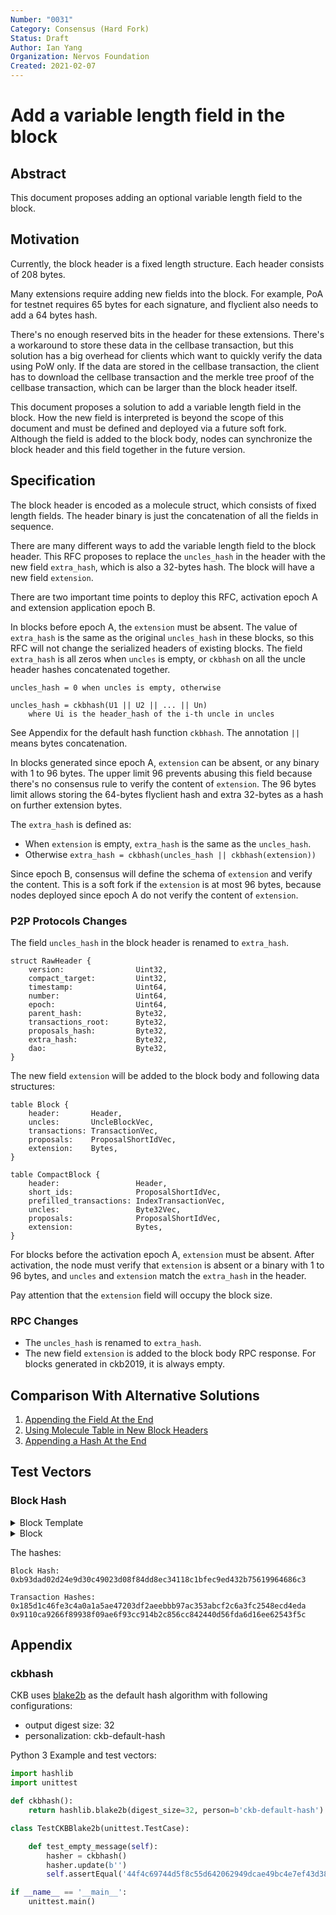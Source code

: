 ```yaml
---
Number: "0031"
Category: Consensus (Hard Fork)
Status: Draft
Author: Ian Yang
Organization: Nervos Foundation
Created: 2021-02-07
---
```


# Add a variable length field in the block

## Abstract

This document proposes adding an optional variable length field to the block.

## Motivation

Currently, the block header is a fixed length structure. Each header consists of 208 bytes.

Many extensions require adding new fields into the block. For example, PoA for testnet requires 65 bytes for each signature, and flyclient also needs to add a 64 bytes hash.

There's no enough reserved bits in the header for these extensions. There's a workaround to store these data in the cellbase transaction, but this solution has a big overhead for clients which want to quickly verify the data using PoW only. If the data are stored in the cellbase transaction, the client has to download the cellbase transaction and the merkle tree proof of the cellbase transaction, which can be larger than the block header itself.

This document proposes a solution to add a variable length field in the block. How the new field is interpreted is beyond the scope of this document and must be defined and deployed via a future soft fork. Although the field is added to the block body, nodes can synchronize the block header and this field together in the future version.

## Specification

The block header is encoded as a molecule struct, which consists of fixed length fields. The header binary is just the concatenation of all the fields in sequence.

There are many different ways to add the variable length field to the block header. This RFC proposes to replace the `uncles_hash` in the header with the new field `extra_hash`, which is also a 32-bytes hash. The block will have a new field `extension`.

There are two important time points to deploy this RFC, activation epoch A and extension application epoch B.

In blocks before epoch A, the `extension` must be absent. The value of `extra_hash` is the same as the original `uncles_hash` in these blocks, so this RFC will not change the serialized headers of existing blocks. The field `extra_hash` is all zeros when `uncles` is empty, or `ckbhash` on all the uncle header hashes concatenated together.

```
uncles_hash = 0 when uncles is empty, otherwise

uncles_hash = ckbhash(U1 || U2 || ... || Un)
    where Ui is the header_hash of the i-th uncle in uncles
```

See Appendix for the default hash function `ckbhash`. The annotation `||` means bytes concatenation.

In blocks generated since epoch A, `extension` can be absent, or any binary with 1 to 96 bytes. The upper limit 96 prevents abusing this field because there's no consensus rule to verify the content of `extension`. The 96 bytes limit allows storing the 64-bytes flyclient hash and extra 32-bytes as a hash on further extension bytes.

The `extra_hash` is defined as:

* When `extension` is empty, `extra_hash` is the same as the `uncles_hash`.
* Otherwise `extra_hash = ckbhash(uncles_hash || ckbhash(extension))`

Since epoch B, consensus will define the schema of `extension` and verify the content. This is a soft fork if the `extension` is at most 96 bytes, because nodes deployed since epoch A do not verify the content of `extension`.  

### P2P Protocols Changes

The field `uncles_hash` in the block header is renamed to `extra_hash`.

```
struct RawHeader {
    version:                Uint32,
    compact_target:         Uint32,
    timestamp:              Uint64,
    number:                 Uint64,
    epoch:                  Uint64,
    parent_hash:            Byte32,
    transactions_root:      Byte32,
    proposals_hash:         Byte32,
    extra_hash:             Byte32,
    dao:                    Byte32,
}
```

The new field `extension` will be added to the block body and following data structures:

```
table Block {
    header:       Header,
    uncles:       UncleBlockVec,
    transactions: TransactionVec,
    proposals:    ProposalShortIdVec,
    extension:    Bytes,
}

table CompactBlock {
    header:                 Header,
    short_ids:              ProposalShortIdVec,
    prefilled_transactions: IndexTransactionVec,
    uncles:                 Byte32Vec,
    proposals:              ProposalShortIdVec,
    extension:              Bytes,
}
```

For blocks before the activation epoch A, `extension` must be absent. After activation, the node must verify that `extension` is absent or a binary with 1 to 96 bytes, and `uncles` and `extension` match the `extra_hash` in the header.

Pay attention that the `extension` field will occupy the block size.

### RPC Changes

* The `uncles_hash` is renamed to `extra_hash`.
* The new field `extension` is added to the block body RPC response. For blocks generated in ckb2019, it is always empty.

## Comparison With Alternative Solutions

1. [Appending the Field At the End](./1-appending-the-field-at-the-end.md)
2. [Using Molecule Table in New Block Headers](./2-using-molecule-table-in-new-block-headers.md)
3. [Appending a Hash At the End](./3-appending-a-hash-at-the-end.md)

## Test Vectors

### Block Hash

<details><summary>Block Template</summary>

```json
{
  "version": "0x0",
  "compact_target": "0x20010000",
  "current_time": "0x17af3f66555",
  "number": "0x3",
  "epoch": "0x3e80003000000",
  "parent_hash": "0xebf229020f333100942279dc33303ae0dfcbe720d8d11818687e6654c157294c",
  "cycles_limit": "0x2540be400",
  "bytes_limit": "0x91c08",
  "uncles_count_limit": "0x2",
  "uncles": [],
  "transactions": [
    {
      "hash": "0x9110ca9266f89938f09ae6f93cc914b2c856cc842440d56fda6d16ee62543f5c",
      "required": false,
      "cycles": "0x19f2d1",
      "depends": null,
      "data": {
        "version": "0x0",
        "cell_deps": [
          {
            "out_point": {
              "tx_hash": "0xace5ea83c478bb866edf122ff862085789158f5cbff155b7bb5f13058555b708",
              "index": "0x0"
            },
            "dep_type": "dep_group"
          }
        ],
        "header_deps": [],
        "inputs": [
          {
            "since": "0x0",
            "previous_output": {
              "tx_hash": "0xa563884b3686078ec7e7677a5f86449b15cf2693f3c1241766c6996f206cc541",
              "index": "0x7"
            }
          }
        ],
        "outputs": [
          {
            "capacity": "0x2540be400",
            "lock": {
              "code_hash": "0x709f3fda12f561cfacf92273c57a98fede188a3f1a59b1f888d113f9cce08649",
              "hash_type": "data",
              "args": "0xc8328aabcd9b9e8e64fbc566c4385c3bdeb219d7"
            },
            "type": null
          },
          {
            "capacity": "0x2540be400",
            "lock": {
              "code_hash": "0x9bd7e06f3ecf4be0f2fcd2188b23f1b9fcc88e5d4b65a8637b17723bbda3cce8",
              "hash_type": "type",
              "args": "0xc8328aabcd9b9e8e64fbc566c4385c3bdeb219d7"
            },
            "type": null
          },
          {
            "capacity": "0x2540be400",
            "lock": {
              "code_hash": "0x709f3fda12f561cfacf92273c57a98fede188a3f1a59b1f888d113f9cce08649",
              "hash_type": "data1",
              "args": "0xc8328aabcd9b9e8e64fbc566c4385c3bdeb219d7"
            },
            "type": null
          }
        ],
        "outputs_data": [
          "0x",
          "0x",
          "0x"
        ],
        "witnesses": [
          "0x550000001000000055000000550000004100000070b823564f7d1f814cc135ddd56fd8e8931b3a7040eaf1fb828adae29736a3cb0bc7f65021135b293d10a22da61fcc64f7cb660bf2c3276ad63630dad0b6099001"
        ]
      }
    }
  ],
  "proposals": [],
  "cellbase": {
    "hash": "0x185d1c46fe3c4a0a1a5ae47203df2aeebbb97ac353abcf2c6a3fc2548ecd4eda",
    "cycles": null,
    "data": {
      "version": "0x0",
      "cell_deps": [],
      "header_deps": [],
      "inputs": [
        {
          "since": "0x3",
          "previous_output": {
            "tx_hash": "0x0000000000000000000000000000000000000000000000000000000000000000",
            "index": "0xffffffff"
          }
        }
      ],
      "outputs": [],
      "outputs_data": [],
      "witnesses": [
        "0x590000000c00000055000000490000001000000030000000310000009bd7e06f3ecf4be0f2fcd2188b23f1b9fcc88e5d4b65a8637b17723bbda3cce80114000000c8328aabcd9b9e8e64fbc566c4385c3bdeb219d700000000"
      ]
    }
  },
  "work_id": "0x2",
  "dao": "0x105cabf31c1fa12eacfa6990f2862300bdaf44b932000000008d5fff03fbfe06",
  "extension": "0x626c6f636b202333"
}
```

</details>

<details><summary>Block</summary>

```json
{
  "header": {
    "version": "0x0",
    "compact_target": "0x20010000",
    "timestamp": "0x17af3f66555",
    "number": "0x3",
    "epoch": "0x3e80003000000",
    "parent_hash": "0xebf229020f333100942279dc33303ae0dfcbe720d8d11818687e6654c157294c",
    "transactions_root": "0x0bbf9d8946932c9c33a46c8d13b9ecfcf850ccc1728fc9c9c5d14710ad9428ad",
    "proposals_hash": "0x0000000000000000000000000000000000000000000000000000000000000000",
    "extra_hash": "0xfbbfbaaa0afac7730f4a6102b376986f1f288f3eccb18e0d16d58422aab28aad",
    "dao": "0x105cabf31c1fa12eacfa6990f2862300bdaf44b932000000008d5fff03fbfe06",
    "nonce": "0x6e43a02f3ed8bb00dea7f78c12fe94f5"
  },
  "uncles": [],
  "transactions": [
    {
      "version": "0x0",
      "cell_deps": [],
      "header_deps": [],
      "inputs": [
        {
          "since": "0x3",
          "previous_output": {
            "tx_hash": "0x0000000000000000000000000000000000000000000000000000000000000000",
            "index": "0xffffffff"
          }
        }
      ],
      "outputs": [],
      "outputs_data": [],
      "witnesses": [
        "0x590000000c00000055000000490000001000000030000000310000009bd7e06f3ecf4be0f2fcd2188b23f1b9fcc88e5d4b65a8637b17723bbda3cce80114000000c8328aabcd9b9e8e64fbc566c4385c3bdeb219d700000000"
      ]
    },
    {
      "version": "0x0",
      "cell_deps": [
        {
          "out_point": {
            "tx_hash": "0xace5ea83c478bb866edf122ff862085789158f5cbff155b7bb5f13058555b708",
            "index": "0x0"
          },
          "dep_type": "dep_group"
        }
      ],
      "header_deps": [],
      "inputs": [
        {
          "since": "0x0",
          "previous_output": {
            "tx_hash": "0xa563884b3686078ec7e7677a5f86449b15cf2693f3c1241766c6996f206cc541",
            "index": "0x7"
          }
        }
      ],
      "outputs": [
        {
          "capacity": "0x2540be400",
          "lock": {
            "code_hash": "0x709f3fda12f561cfacf92273c57a98fede188a3f1a59b1f888d113f9cce08649",
            "hash_type": "data",
            "args": "0xc8328aabcd9b9e8e64fbc566c4385c3bdeb219d7"
          },
          "type": null
        },
        {
          "capacity": "0x2540be400",
          "lock": {
            "code_hash": "0x9bd7e06f3ecf4be0f2fcd2188b23f1b9fcc88e5d4b65a8637b17723bbda3cce8",
            "hash_type": "type",
            "args": "0xc8328aabcd9b9e8e64fbc566c4385c3bdeb219d7"
          },
          "type": null
        },
        {
          "capacity": "0x2540be400",
          "lock": {
            "code_hash": "0x709f3fda12f561cfacf92273c57a98fede188a3f1a59b1f888d113f9cce08649",
            "hash_type": "data1",
            "args": "0xc8328aabcd9b9e8e64fbc566c4385c3bdeb219d7"
          },
          "type": null
        }
      ],
      "outputs_data": [
        "0x",
        "0x",
        "0x"
      ],
      "witnesses": [
        "0x550000001000000055000000550000004100000070b823564f7d1f814cc135ddd56fd8e8931b3a7040eaf1fb828adae29736a3cb0bc7f65021135b293d10a22da61fcc64f7cb660bf2c3276ad63630dad0b6099001"
      ]
    }
  ],
  "proposals": [],
  "extension": "0x626c6f636b202333"
}
```

</details>

The hashes:

```
Block Hash:
0xb93dad02d24e9d30c49023d08f84dd8ec34118c1bfec9ed432b75619964686c3

Transaction Hashes:
0x185d1c46fe3c4a0a1a5ae47203df2aeebbb97ac353abcf2c6a3fc2548ecd4eda
0x9110ca9266f89938f09ae6f93cc914b2c856cc842440d56fda6d16ee62543f5c
```

## Appendix

### ckbhash

CKB uses [blake2b](https://blake2.net/blake2.pdf) as the default hash algorithm with following configurations:

- output digest size: 32
- personalization: ckb-default-hash

Python 3 Example and test vectors:

```python
import hashlib
import unittest

def ckbhash():
    return hashlib.blake2b(digest_size=32, person=b'ckb-default-hash')

class TestCKBBlake2b(unittest.TestCase):

    def test_empty_message(self):
        hasher = ckbhash()
        hasher.update(b'')
        self.assertEqual('44f4c69744d5f8c55d642062949dcae49bc4e7ef43d388c5a12f42b5633d163e', hasher.hexdigest())

if __name__ == '__main__':
    unittest.main()
```

